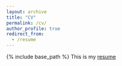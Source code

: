 ```yaml
---
layout: archive
title: "CV"
permalink: /cv/
author_profile: true
redirect_from:
  - /resume
---
```


{% include base_path %}
This is my <a href = "https://drive.google.com/file/d/1rJu_02s2l1Yr9ofSbMl-xJCyUYIUFUzM/view?usp=sharing">resume</a>

  
